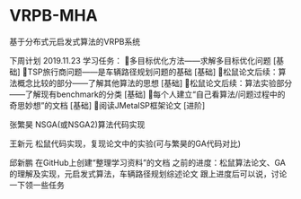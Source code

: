 # VRPB-MHA
基于分布式元启发式算法的VRPB系统

下周计划
2019.11.23
学习任务：
多目标优化方法——求解多目标优化问题 [基础]
TSP旅行商问题——是车辆路径规划问题的基础 [基础]
松鼠论文后续：算法概念比较的部分——了解其他算法的思想 [基础]
松鼠论文后续：算法实验部分——了解现有benchmark的分类 [基础]
每个人建立“自己看算法/问题过程中的奇思妙想”的文档 [基础]
阅读JMetalSP框架论文 [进阶]

张繁昊
NSGA(或NSGA2)算法代码实现

王新元
松鼠代码实现，复现论文中的实验(可与繁昊的GA代码对比)

邱新鹏
在GitHub上创建“整理学习资料”的文档
之前的进度：松鼠算法论文、GA的理解及实现，元启发式算法，车辆路径规划综述论文
跟上进度后可以说，讨论一下领一些任务
